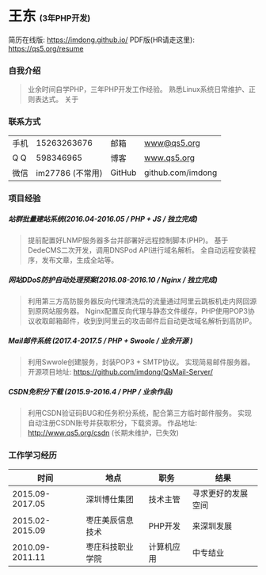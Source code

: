<!-- 预制样式 -->
<style type="text/css">
    @media print {
        .print{display: none;}
    }
</style>
# 王东 <span style="font-size: initial;">(3年PHP开发)</span>
<span class="print">简历在线版: https://imdong.github.io/ PDF版(HR请走这里): https://qs5.org/resume</span>
### 自我介绍
>业余时间自学PHP，三年PHP开发工作经验。
>熟悉Linux系统日常维护、正则表达式。
>关于

### 联系方式

| | | | |
|----|----|----|----|
|手机|15263263676|邮箱|www@qs5.org|
|Q  Q|598346965|博客|www.qs5.org|
|微信|im27786 (不常用)|GitHub|github.com/imdong


### 项目经验
##### 站群批量建站系统(2016.04-2016.05 / PHP + JS / 独立完成)
> 提前配置好LNMP服务器多台并部署好远程控制脚本(PHP)。
> 基于DedeCMS二次开发，调用DNSPod API进行域名解析。
> 全自动远程安装程序，发布文章，生成全站等。

##### 网站DDoS防护自动处理预案(2016.08-2016.10 / Nginx / 独立完成)
> 利用第三方高防服务器反向代理清洗后的流量通过阿里云跳板机走内网回源到原网站服务器。
> Nginx配置反向代理与静态文件缓存，PHP使用POP3协议收取邮箱邮件，收到到阿里云的攻击邮件后自动更改域名解析到高防IP。

##### Mail邮件系统 (2017.4-2017.5 / PHP + Swoole / 业余开源 )
> 利用Swwole创建服务，封装POP3 + SMTP协议。
> 实现简易邮件服务器。
> 开源项目地址: https://github.com/imdong/QsMail-Server/

##### CSDN免积分下载 (2015.9-2016.4 / PHP / 业余作品)
> 利用CSDN验证码BUG和任务积分系统，配合第三方临时邮件服务。
> 实现自动注册CSDN账号并获取积分，下载资源。
> 作品地址: http://www.qs5.org/csdn  (长期未维护，已失效)

### 工作学习经历

|时间|地点|职务|结果|
|----|----|----|----|
|2015.09-2017.05|深圳博仕集团|技术主管|寻求更好的发展空间|
|2015.02-2015.09|枣庄美辰信息技术|PHP开发|来深圳发展|
|2010.09-2011.11|枣庄科技职业学院|计算机应用|中专结业|

<!-- 重写标题 -->
<script type="text/javascript">document.title = "王东 (3年PHP开发)";</script>
